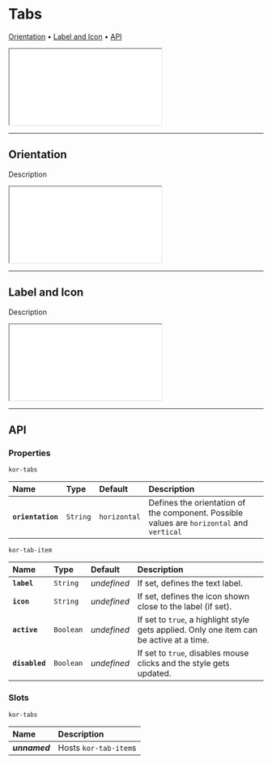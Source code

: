 # Tabs

[Orientation](components/tabs#orientation) • [Label and Icon](components/tabs#label-and-icon) • [API](components/tabs#api)

<iframe src="./assets/docs/components/tabs/main.html"></iframe>

---

## Orientation

Description

<iframe src="./assets/docs/components/tabs/orientation.html"></iframe>

---

## Label and Icon

Description

<iframe src="./assets/docs/components/tabs/label-and-icon.html"></iframe>

---

## API

### Properties

`kor-tabs`

| Name | Type | Default | Description |
| :-- | :-- | :-- | :-- |
| **`orientation`** | `String` | `horizontal` | Defines the orientation of the component. Possible values are `horizontal` and `vertical` |

`kor-tab-item`

| Name | Type | Default | Description |
| :-- | :-- | :-- | :-- |
| **`label`** | `String` | _undefined_ | If set, defines the text label. |
| **`icon`** | `String` | _undefined_ | If set, defines the icon shown close to the label (if set). |
| **`active`** | `Boolean` | _undefined_ | If set to `true`, a highlight style gets applied. Only one item can be active at a time. |
| **`disabled`** | `Boolean` | _undefined_ | If set to `true`, disables mouse clicks and the style gets updated. |

### Slots

`kor-tabs`

| Name | Description |
| :-- | :-- |
| **_unnamed_** | Hosts `kor-tab-item`s |